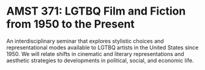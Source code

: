# AMST 371: LGTBQ Film and Fiction from 1950 to the Present

An interdisciplinary seminar that explores stylistic choices and representational modes available to LGTBQ artists in the United States since 1950. We will relate shifts in cinematic and literary representations and aesthetic strategies to developments in political, social, and economic life.